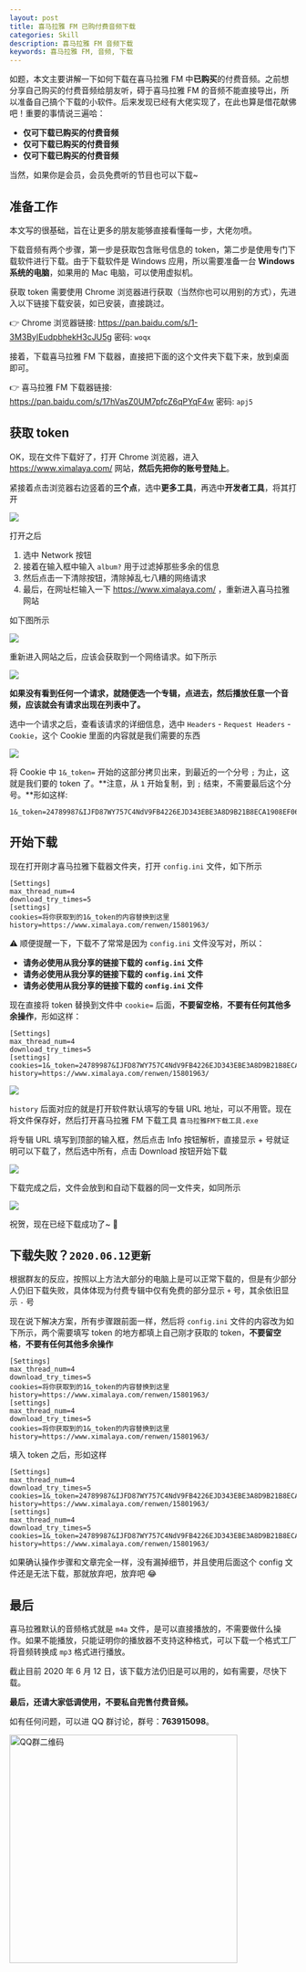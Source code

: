 ```yaml
---
layout: post
title: 喜马拉雅 FM 已购付费音频下载
categories: Skill
description: 喜马拉雅 FM 音频下载
keywords: 喜马拉雅 FM, 音频, 下载
---
```


如题，本文主要讲解一下如何下载在喜马拉雅 FM 中**已购买**的付费音频。之前想分享自己购买的付费音频给朋友听，碍于喜马拉雅 FM 的音频不能直接导出，所以准备自己搞个下载的小软件。后来发现已经有大佬实现了，在此也算是借花献佛吧！重要的事情说三遍哈：

* **仅可下载已购买的付费音频**
* **仅可下载已购买的付费音频**
* **仅可下载已购买的付费音频**

当然，如果你是会员，会员免费听的节目也可以下载~

## 准备工作

本文写的很基础，旨在让更多的朋友能够直接看懂每一步，大佬勿喷。

下载音频有两个步骤，第一步是获取包含账号信息的 token，第二步是使用专门下载软件进行下载。由于下载软件是 Windows 应用，所以需要准备一台 **Windows 系统的电脑**，如果用的 Mac 电脑，可以使用虚拟机。

获取 token 需要使用 Chrome 浏览器进行获取（当然你也可以用别的方式），先进入以下链接下载安装，如已安装，直接跳过。

👉 Chrome 浏览器链接: <https://pan.baidu.com/s/1-3M3ByIEudpbhekH3cJU5g>  密码: `woqx`

接着，下载喜马拉雅 FM 下载器，直接把下面的这个文件夹下载下来，放到桌面即可。

👉 喜马拉雅 FM 下载器链接: <https://pan.baidu.com/s/17hVasZ0UM7pfcZ6qPYqF4w>  密码: `apj5`

## 获取 token

OK，现在文件下载好了，打开 Chrome 浏览器，进入 <https://www.ximalaya.com/> 网站，**然后先把你的账号登陆上**。

紧接着点击浏览器右边竖着的**三个点**，选中**更多工具**，再选中**开发者工具**，将其打开

![](https://raw.githubusercontent.com/ripperhe/oss/master/2019/0331/Jietu20190331-124640.png)

打开之后

1. 选中 Network 按钮
2. 接着在输入框中输入 `album?` 用于过滤掉那些多余的信息
3. 然后点击一下清除按钮，清除掉乱七八糟的网络请求
4. 最后，在网址栏输入一下  <https://www.ximalaya.com/> ，重新进入喜马拉雅网站

如下图所示

![](https://raw.githubusercontent.com/ripperhe/oss/master/2019/0331/Jietu20190331-125709.png)

重新进入网站之后，应该会获取到一个网络请求。如下所示

![](https://raw.githubusercontent.com/ripperhe/oss/master/2019/0331/Jietu20190331-125823.png)

**如果没有看到任何一个请求，就随便选一个专辑，点进去，然后播放任意一个音频，应该就会有请求出现在列表中了。**

选中一个请求之后，查看该请求的详细信息，选中 `Headers` - `Request Headers` - `Cookie`，这个 Cookie 里面的内容就是我们需要的东西

![](https://raw.githubusercontent.com/ripperhe/oss/master/2019/0331/Jietu20190331-130042.png)

将 Cookie 中 `1&_token=` 开始的这部分拷贝出来，到最近的一个分号 `;` 为止，这就是我们要的 token 了。**注意，从 `1` 开始复制，到 `;` 结束，不需要最后这个分号。**形如这样:

```
1&_token=24789987&IJFD87WY757C4NdV9FB4226EJD343EBE3A8D9B21B8ECA1908EF06FBF690BE15A02D806032C02CE58
```

## 开始下载

现在打开刚才喜马拉雅下载器文件夹，打开 `config.ini` 文件，如下所示

```
[Settings]
max_thread_num=4
download_try_times=5
[settings]
cookies=将你获取到的1&_token的内容替换到这里
history=https://www.ximalaya.com/renwen/15801963/
```

⚠️ 顺便提醒一下，下载不了常常是因为 `config.ini` 文件没写对，所以：

* **请务必使用从我分享的链接下载的 `config.ini` 文件**
* **请务必使用从我分享的链接下载的 `config.ini` 文件**
* **请务必使用从我分享的链接下载的 `config.ini` 文件**

现在直接将 token 替换到文件中 `cookie=` 后面，**不要留空格**，**不要有任何其他多余操作**，形如这样：

```
[Settings]
max_thread_num=4
download_try_times=5
[settings]
cookies=1&_token=24789987&IJFD87WY757C4NdV9FB4226EJD343EBE3A8D9B21B8ECA1908EF06FBF690BE15A02D806032C02CE58
history=https://www.ximalaya.com/renwen/15801963/
```

![](https://raw.githubusercontent.com/ripperhe/oss/master/2019/0331/Jietu20190331-130334.png)

`history` 后面对应的就是打开软件默认填写的专辑 URL 地址，可以不用管。现在将文件保存好，然后打开喜马拉雅 FM 下载工具 `喜马拉雅FM下载工具.exe`

将专辑 URL 填写到顶部的输入框，然后点击 Info 按钮解析，直接显示 + 号就证明可以下载了，然后选中所有，点击 Download 按钮开始下载

![](https://raw.githubusercontent.com/ripperhe/oss/master/2019/0331/Jietu20190331-130620.png)

下载完成之后，文件会放到和自动下载器的同一文件夹，如同所示

![](https://raw.githubusercontent.com/ripperhe/oss/master/2019/0331/Jietu20190331-130718.png)

祝贺，现在已经下载成功了~ 🎉

## 下载失败？`2020.06.12更新`

根据群友的反应，按照以上方法大部分的电脑上是可以正常下载的，但是有少部分人仍旧下载失败，具体体现为付费专辑中仅有免费的部分显示 `+` 号，其余依旧显示 `-` 号

现在说下解决方案，所有步骤跟前面一样，然后将 `config.ini` 文件的内容改为如下所示，两个需要填写 token 的地方都填上自己刚才获取的 token，**不要留空格**，**不要有任何其他多余操作**

```
[Settings]
max_thread_num=4
download_try_times=5
cookies=将你获取到的1&_token的内容替换到这里
history=https://www.ximalaya.com/renwen/15801963/
[settings]
max_thread_num=4
download_try_times=5
cookies=将你获取到的1&_token的内容替换到这里
history=https://www.ximalaya.com/renwen/15801963/
```

填入 token 之后，形如这样

```
[Settings]
max_thread_num=4
download_try_times=5
cookies=1&_token=24789987&IJFD87WY757C4NdV9FB4226EJD343EBE3A8D9B21B8ECA1908EF06FBF690BE15A02D806032C02CE58
history=https://www.ximalaya.com/renwen/15801963/
[settings]
max_thread_num=4
download_try_times=5
cookies=1&_token=24789987&IJFD87WY757C4NdV9FB4226EJD343EBE3A8D9B21B8ECA1908EF06FBF690BE15A02D806032C02CE58
history=https://www.ximalaya.com/renwen/15801963/
```

如果确认操作步骤和文章完全一样，没有漏掉细节，并且使用后面这个 config 文件还是无法下载，那就放弃吧，放弃吧 😂

## 最后

喜马拉雅默认的音频格式就是 `m4a` 文件，是可以直接播放的，不需要做什么操作。如果不能播放，只能证明你的播放器不支持这种格式，可以下载一个格式工厂将音频转换成 `mp3` 格式进行播放。

截止目前 2020 年 6 月 12 日，该下载方法仍旧是可以用的，如有需要，尽快下载。

**最后，还请大家低调使用，不要私自兜售付费音频。**

如有任何问题，可以进 QQ 群讨论，群号：**763915098**。

<img src="https://gitee.com/ripperhe/oss/raw/master/2020/0602/fm2_qq_group.JPG" alt="QQ群二维码" width="400" />
